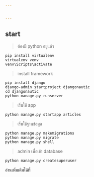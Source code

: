 ```yaml
---


---
```


<h2 id="start"><strong>start</strong></h2>
<blockquote>
<p>ต้องมี python อยู่แล้ว</p>
</blockquote>
<pre><code>pip install virtualenv
virtualenv venv
venv\Scripts\activate 
</code></pre>
<blockquote>
<p>install framework</p>
</blockquote>
<pre><code>pip install django
django-admin startproject djangonautic
cd djangonautic
python manage.py runserver
</code></pre>
<blockquote>
<p>เริ่มใช้ app</p>
</blockquote>
<pre><code>python manage.py startapp articles
</code></pre>
<blockquote>
<p>เริ่มใช้ฐานข้อมูล</p>
</blockquote>
<pre><code>python manage.py makemigrations
python manage.py migrate
python manage.py shell
</code></pre>
<blockquote>
<p>admin เพื่อเข้า database</p>
</blockquote>
<pre><code>python manage.py createsuperuser
</code></pre>
<p>อ่านเพิ่มเติมได้ที่</p>

